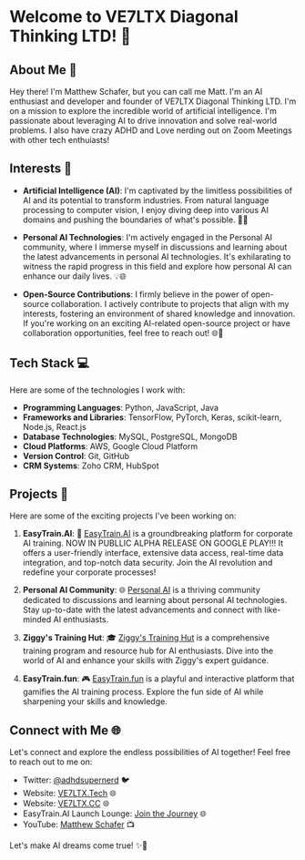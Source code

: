 # Welcome to VE7LTX Diagonal Thinking LTD! 👋

## About Me 🚀
Hey there! I'm Matthew Schafer, but you can call me Matt. I'm an AI enthusiast and developer and founder of VE7LTX Diagonal Thinking LTD. I'm on a mission to explore the incredible world of artificial intelligence. I'm passionate about leveraging AI to drive innovation and solve real-world problems. I also have crazy ADHD and Love nerding out on Zoom Meetings with other tech enthuiasts!

## Interests 🌟
- **Artificial Intelligence (AI)**: I'm captivated by the limitless possibilities of AI and its potential to transform industries. From natural language processing to computer vision, I enjoy diving deep into various AI domains and pushing the boundaries of what's possible. 🧠🤖

- **Personal AI Technologies**: I'm actively engaged in the Personal AI community, where I immerse myself in discussions and learning about the latest advancements in personal AI technologies. It's exhilarating to witness the rapid progress in this field and explore how personal AI can enhance our daily lives. 💡🌐

- **Open-Source Contributions**: I firmly believe in the power of open-source collaboration. I actively contribute to projects that align with my interests, fostering an environment of shared knowledge and innovation. If you're working on an exciting AI-related open-source project or have collaboration opportunities, feel free to reach out! 🌐🤝

## Tech Stack 💻
Here are some of the technologies I work with:

- **Programming Languages**: Python, JavaScript, Java
- **Frameworks and Libraries**: TensorFlow, PyTorch, Keras, scikit-learn, Node.js, React.js
- **Database Technologies**: MySQL, PostgreSQL, MongoDB
- **Cloud Platforms**: AWS, Google Cloud Platform
- **Version Control**: Git, GitHub
- **CRM Systems**: Zoho CRM, HubSpot

## Projects 🚀
Here are some of the exciting projects I've been working on:

1. **EasyTrain.AI**: 🚂 [EasyTrain.AI](https://easytrain.ai/) is a groundbreaking platform for corporate AI training. NOW IN PUBLLIC ALPHA RELEASE ON GOOGLE PLAY!!! It offers a user-friendly interface, extensive data access, real-time data integration, and top-notch data security. Join the AI revolution and redefine your corporate processes!

2. **Personal AI Community**: 🌐 [Personal AI](https://community.personal.ai) is a thriving community dedicated to discussions and learning about personal AI technologies. Stay up-to-date with the latest advancements and connect with like-minded AI enthusiasts.

3. **Ziggy's Training Hut**: 🎓 [Ziggy's Training Hut](https://ziggy-training.personal.ai) is a comprehensive training program and resource hub for AI enthusiasts. Dive into the world of AI and enhance your skills with Ziggy's expert guidance.

4. **EasyTrain.fun**: 🎮 [EasyTrain.fun](https://easytrain.fun) is a playful and interactive platform that gamifies the AI training process. Explore the fun side of AI while sharpening your skills and knowledge.

## Connect with Me 🌐
Let's connect and explore the endless possibilities of AI together! Feel free to reach out to me on:

- Twitter: [@adhdsupernerd](https://twitter.com/adhdsupernerd) 🐦
- Website: [VE7LTX.Tech](https://ve7ltx.tech) 🌐
- Website: [VE7LTX.CC](https://ve7ltx.cc) 🌐
- EasyTrain.AI Launch Lounge: [Join the Journey](https://ms-easytrainerlaunchlounge.personal.ai/) 🌐
- YouTube: [Matthew Schafer](https://www.youtube.com/@MatthewSchafer) 📺

Let's make AI dreams come true! ✨🚀
